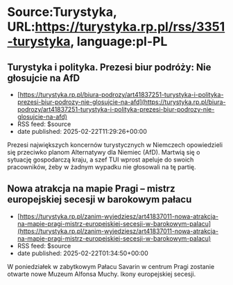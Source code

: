 # Source:Turystyka, URL:https://turystyka.rp.pl/rss/3351-turystyka, language:pl-PL

## Turystyka i polityka. Prezesi biur podróży: Nie głosujcie na AfD
 - [https://turystyka.rp.pl/biura-podrozy/art41837251-turystyka-i-polityka-prezesi-biur-podrozy-nie-glosujcie-na-afd](https://turystyka.rp.pl/biura-podrozy/art41837251-turystyka-i-polityka-prezesi-biur-podrozy-nie-glosujcie-na-afd)
 - RSS feed: $source
 - date published: 2025-02-22T11:29:26+00:00

Prezesi największych koncernów turystycznych w Niemczech opowiedzieli się przeciwko planom Alternatywy dla Niemiec (AfD). Martwią się o sytuację gospodarczą kraju, a szef TUI wprost apeluje do swoich pracowników, żeby w żadnym wypadku nie głosowali na tę partię.

## Nowa atrakcja na mapie Pragi – mistrz europejskiej secesji w barokowym pałacu
 - [https://turystyka.rp.pl/zanim-wyjedziesz/art41837011-nowa-atrakcja-na-mapie-pragi-mistrz-europejskiej-secesji-w-barokowym-palacu](https://turystyka.rp.pl/zanim-wyjedziesz/art41837011-nowa-atrakcja-na-mapie-pragi-mistrz-europejskiej-secesji-w-barokowym-palacu)
 - RSS feed: $source
 - date published: 2025-02-22T01:34:50+00:00

W poniedziałek w zabytkowym Pałacu Savarin w centrum Pragi zostanie otwarte nowe Muzeum Alfonsa Muchy. Ikony europejskiej secesji.

